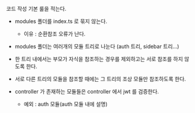 코드 작성 기본 룰을 적는다.

- modules 폴더를 index.ts 로 묶지 않는다.

  - 이유 : 순환참조 오류가 난다.

- modules 폴더는 여러개의 모듈 트리로 나눈다 (auth 트리, sidebar 트리...)

- 한 트리 내에서는 부모가 자식을 참조하는 경우를 제외하고는 서로 참조를 하지 않도록 한다.

- 서로 다른 트리의 모듈을 참조할 때에는 그 트리의 조상 모듈만 참조하도록 한다.

- controller 가 존재하는 모듈들은 controller 에서 jwt 를 검증한다.
  - 예외 : auth 모듈(auth 모듈 내에 설명)
